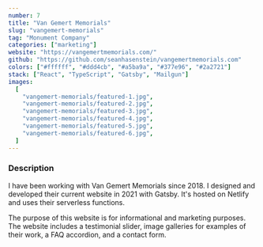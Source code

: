 ```yaml
---
number: 7
title: "Van Gemert Memorials"
slug: "vangemert-memorials"
tag: "Monument Company"
categories: ["marketing"]
website: "https://vangemertmemorials.com/"
github: "https://github.com/seanhasenstein/vangemertmemorials.com"
colors: ["#ffffff", "#ddd4cb", "#a5ba9a", "#377e96", "#2a2721"]
stack: ["React", "TypeScript", "Gatsby", "Mailgun"]
images:
  [
    "vangemert-memorials/featured-1.jpg",
    "vangemert-memorials/featured-2.jpg",
    "vangemert-memorials/featured-3.jpg",
    "vangemert-memorials/featured-4.jpg",
    "vangemert-memorials/featured-5.jpg",
    "vangemert-memorials/featured-6.jpg",
  ]
---
```


### Description

I have been working with Van Gemert Memorials since 2018. I designed and developed their current website in 2021 with Gatsby. It's hosted on Netlify and uses their serverless functions.

The purpose of this website is for informational and marketing purposes. The website includes a testimonial slider, image galleries for examples of their work, a FAQ accordion, and a contact form.
